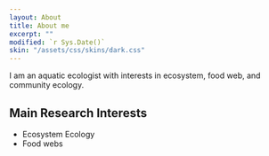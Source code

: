 ```yaml
---
layout: About
title: About me
excerpt: ""
modified: `r Sys.Date()`
skin: "/assets/css/skins/dark.css"
---
```


I am an aquatic ecologist with interests in ecosystem, food web, and community ecology.

## Main Research Interests

* Ecosystem Ecology
* Food webs
